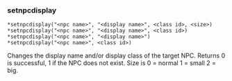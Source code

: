 ### setnpcdisplay
```
*setnpcdisplay("<npc name>", "<display name>", <class id>, <size>)
*setnpcdisplay("<npc name>", "<display name>", <class id>)
*setnpcdisplay("<npc name>", "<display name>")
*setnpcdisplay("<npc name>", <class id>)
```

Changes the display name and/or display class of the target NPC.
Returns 0 is successful, 1 if the NPC does not exist.
Size is 0 = normal 1 = small 2 = big.
